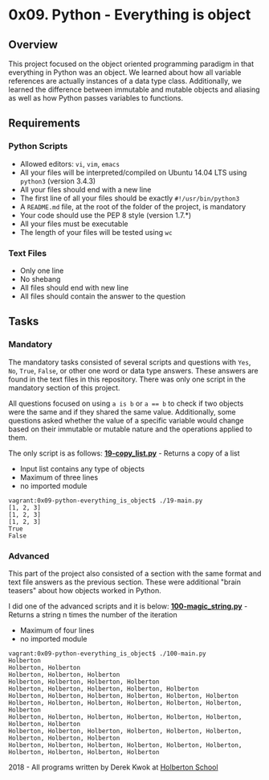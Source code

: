 # 0x09. Python - Everything is object

## Overview
This project focused on the object oriented programming paradigm in that everything in Python was an object. We learned about how all variable references are actually instances of a data type class. Additionally, we learned the difference between immutable and mutable objects and aliasing as well as how Python passes variables to functions.

## Requirements
### Python Scripts
* Allowed editors: `vi`, `vim`, `emacs`
* All your files will be interpreted/compiled on Ubuntu 14.04 LTS using `python3` (version 3.4.3)
* All your files should end with a new line
* The first line of all your files should be exactly `#!/usr/bin/python3`
* A `README.md` file, at the root of the folder of the project, is mandatory
* Your code should use the PEP 8 style (version 1.7.*)
* All your files must be executable
* The length of your files will be tested using `wc`

### Text Files
* Only one line
* No shebang
* All files should end with new line
* All files should contain the answer to the question

## Tasks
### Mandatory
The mandatory tasks consisted of several scripts and questions with `Yes`, `No`, `True`, `False`, or other one word or data type answers. These answers are found in the text files in this repository. There was only one script in the mandatory section of this project.

All questions focused on using `a is b` or `a == b` to check if two objects were the same and if they shared the same value. Additionally, some questions asked whether the value of a specific variable would change based on their immutable or mutable nature and the operations applied to them.

The only script is as follows:
**[19-copy_list.py](19-copy_list.py)** - Returns a copy of a list
* Input list contains any type of objects
* Maximum of three lines
* no imported module
```
vagrant:0x09-python-everything_is_object$ ./19-main.py
[1, 2, 3]
[1, 2, 3]
[1, 2, 3]
True
False
```
### Advanced
This part of the project also consisted of a section with the same format and text file answers as the previous section. These were additional "brain teasers" about how objects worked in Python.

I did one of the advanced scripts and it is below:
**[100-magic_string.py](100-magic_string.py)** - Returns a string n times the number of the iteration
* Maximum of four lines
* no imported module
```
vagrant:0x09-python-everything_is_object$ ./100-main.py
Holberton
Holberton, Holberton
Holberton, Holberton, Holberton
Holberton, Holberton, Holberton, Holberton
Holberton, Holberton, Holberton, Holberton, Holberton
Holberton, Holberton, Holberton, Holberton, Holberton, Holberton
Holberton, Holberton, Holberton, Holberton, Holberton, Holberton, Holberton
Holberton, Holberton, Holberton, Holberton, Holberton, Holberton, Holberton, Holberton
Holberton, Holberton, Holberton, Holberton, Holberton, Holberton, Holberton, Holberton, Holberton
Holberton, Holberton, Holberton, Holberton, Holberton, Holberton, Holberton, Holberton, Holberton, Holberton
```
2018 - All programs written by Derek Kwok at [Holberton School](https://www.holbertonschool.com/)